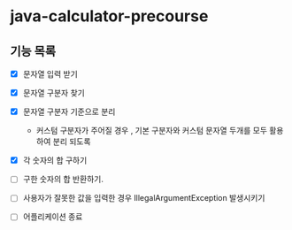# java-calculator-precourse

## 기능 목록

- [x] 문자열 입력 받기

- [x] 문자열 구분자 찾기
- [x] 문자열 구분자 기준으로 분리
    - 커스텀 구분자가 주어질 경우 , 기본 구분자와 커스텀 문자열 두개를 모두 활용하여 분리 되도록

- [X] 각 숫자의 합 구하기
- [ ] 구한 숫자의 합 반환하기.

- [ ] 사용자가 잘못한 값을 입력한 경우 IllegalArgumentException 발생시키기
- [ ] 어플리케이션 종료

